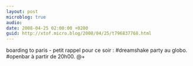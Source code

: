 ```yaml
---
layout: post
microblog: true
audio: 
date: 2008-04-25 02:00:00 +0200
guid: http://xtof.micro.blog/2008/04/25/t796837768.html
---
```

boarding to paris - petit rappel pour ce soir : #dreamshake party au globo. #openbar à partir de 20h00. @+
